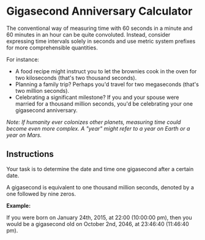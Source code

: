 # Gigasecond Anniversary Calculator

The conventional way of measuring time with 60 seconds in a minute and 60 minutes in an hour can be quite convoluted. Instead, consider expressing time intervals solely in seconds and use metric system prefixes for more comprehensible quantities.

For instance:

- A food recipe might instruct you to let the brownies cook in the oven for two kiloseconds (that's two thousand seconds).
- Planning a family trip? Perhaps you'd travel for two megaseconds (that's two million seconds).
- Celebrating a significant milestone? If you and your spouse were married for a thousand million seconds, you'd be celebrating your one gigasecond anniversary.

*Note: If humanity ever colonizes other planets, measuring time could become even more complex. A "year" might refer to a year on Earth or a year on Mars.*

## Instructions

Your task is to determine the date and time one gigasecond after a certain date.

A gigasecond is equivalent to one thousand million seconds, denoted by a one followed by nine zeros.

**Example:**

If you were born on January 24th, 2015, at 22:00 (10:00:00 pm), then you would be a gigasecond old on October 2nd, 2046, at 23:46:40 (11:46:40 pm).